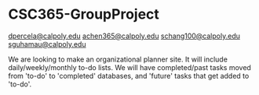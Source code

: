 # CSC365-GroupProject


dpercela@calpoly.edu
achen365@calpoly.edu
schang100@calpoly.edu
sguhamau@calpoly.edu

We are looking to make an organizational planner site. It will include daily/weekly/monthly to-do lists. We will have completed/past tasks moved from 'to-do' to 'completed' databases, and 'future' tasks that get added to 'to-do'. 
